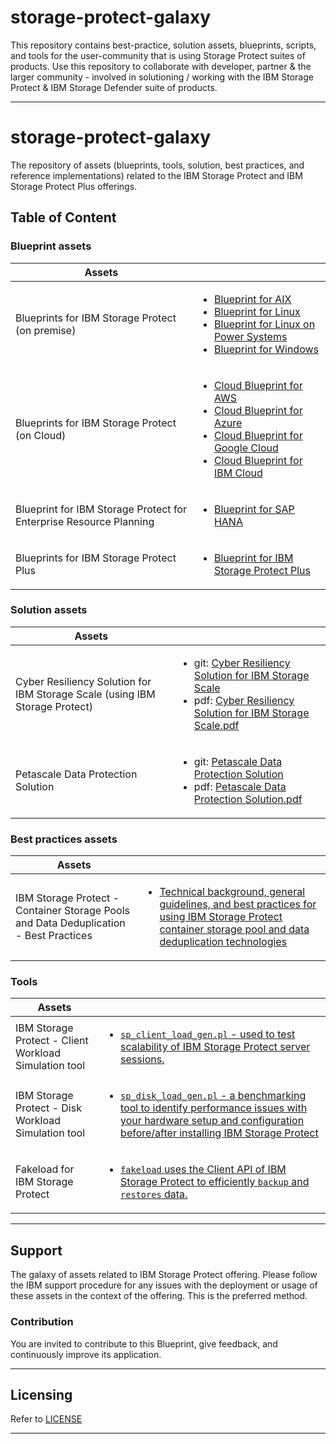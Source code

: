 # storage-protect-galaxy
This repository contains best-practice, solution assets, blueprints, scripts, and tools for the user-community that is using Storage Protect suites of products. Use this repository to collaborate with developer, partner &amp; the larger community - involved in solutioning / working with the IBM Storage Protect &amp; IBM Storage Defender suite of products.

-----

# storage-protect-galaxy

The repository of assets (blueprints, tools, solution, best practices, and reference implementations) related to the IBM Storage Protect and IBM Storage Protect Plus offerings.

## Table of Content

### Blueprint assets
| Assets    |        |
|-----------|--------|
| Blueprints for IBM Storage Protect (on premise) | <ul><li>[Blueprint for AIX](./blueprint/storage-protect/docs/aix/0.3-table-of-content.md)</li><li>[Blueprint for Linux](https://www.ibm.com/support/pages/system/files/inline-files/srv_blueprint_xlinux_v51.pdf)</li><li>[Blueprint for Linux on Power Systems](https://www.ibm.com/support/pages/system/files/inline-files/srv_blueprint_plinux_v44.pdf)</li><li>[Blueprint for Windows](https://www.ibm.com/support/pages/system/files/inline-files/sp_blueprint_windows_v5.pdf) </li></ul> |
| Blueprints for IBM Storage Protect (on Cloud) | <ul><li> [Cloud Blueprint for AWS](https://www.ibm.com/support/pages/system/files/inline-files/IBM%20Spectrum%20Protect%20Cloud%20Blueprint%20for%20Amazon%20Web%20Services%20V2.1.pdf)</li><li>[Cloud Blueprint for Azure](https://www.ibm.com/support/pages/system/files/inline-files/IBM%20Spectrum%20Protect%20Cloud%20Blueprint%20for%20Microsoft%20Azure%20V2.0.pdf)</li><li>[Cloud Blueprint for Google Cloud](https://www.ibm.com/support/pages/system/files/inline-files/IBM%20Spectrum%20Protect%20Cloud%20Blueprint%20for%20Google%20Cloud%20V2.0.1.pdf)</li><li>[Cloud Blueprint for IBM Cloud](https://www.ibm.com/support/pages/system/files/inline-files/IBM%20Spectrum%20Protect%20Cloud%20Blueprint%20for%20IBM%20Cloud%20V2.0.pdf)</li></ul>|
| Blueprint for IBM Storage Protect for Enterprise Resource Planning | <ul><li>[Blueprint for SAP HANA](https://www.ibm.com/support/pages/system/files/inline-files/Blueprint_IBM%20Spectrum%20Protect%20for%20ERP%20SAP%20HANA_V1.1.pdf)</li></ul> |
| Blueprints for IBM Storage Protect Plus | <ul><li> [Blueprint for IBM Storage Protect Plus](https://www.ibm.com/support/pages/system/files/inline-files/Spectrum%20Protect%20Plus%20Blueprints%2010-1-12.zip) </li></ul> |

### Solution assets
| Assets    |        |
|-----------|--------|
| Cyber Resiliency Solution for IBM Storage Scale (using IBM Storage Protect) | <ul><li>git: [Cyber Resiliency Solution for IBM Storage Scale](./solutions/cyber-resiliency-solution-for-storage-scale/cyber%20resiliency%20solution%20for%20storage%20scale.md)</li><li>pdf: [Cyber Resiliency Solution for IBM Storage Scale.pdf](https://www.redbooks.ibm.com/redpapers/pdfs/redp5559.pdf)</li></ul> |
| Petascale Data Protection Solution | <ul><li>git: [Petascale Data Protection Solution](./solutions/petascale-data-protection/petascale%20data%20protection.md)</li><li>pdf: [Petascale Data Protection Solution.pdf](https://www.ibm.com/support/pages/system/files/inline-files/$FILE/Petascale_Data_Protection.pdf)</li></ul> |

### Best practices assets
| Assets    |        |
|-----------|--------|
|IBM Storage Protect - Container Storage Pools and Data Deduplication - Best Practices | <ul><li>[Technical background, general guidelines, and best practices for using IBM Storage Protect container storage pool and data deduplication technologies](https://www.ibm.com/support/pages/system/files/inline-files/$FILE/IBM%20Spectrum%20Protect%20Container%20StoragePool%20Best%20Practices%20v3.1.pdf)</li></ul> |

### Tools
| Assets    |        |
|-----------|--------|
| IBM Storage Protect - Client Workload Simulation tool | <ul><li>[`sp_client_load_gen.pl` - used to test scalability of IBM Storage Protect server sessions.](./tools/sp-load-generator/README.md)</li></ul> | 
| IBM Storage Protect - Disk Workload Simulation tool | <ul><li>[`sp_disk_load_gen.pl` - a benchmarking tool to identify performance issues with your hardware setup and configuration before/after installing IBM Storage Protect](./tools/sp-load-generator/README.md)</li></ul> | 
| Fakeload for IBM Storage Protect | <ul><li>[`fakeload` uses the Client API of IBM Storage Protect to efficiently `backup` and `restores` data.](./tools/sp-load-generator/sp-fakeload/README.md) </li></ul> |

---
## Support
The galaxy of assets related to IBM Storage Protect offering. Please follow the IBM support procedure for any issues with the deployment or usage of these assets in the context of the offering. This is the preferred method.

### Contribution

You are invited to contribute to this Blueprint, give feedback, and continuously improve its application.

---
## Licensing

Refer to [LICENSE](./LICENSE)

---
